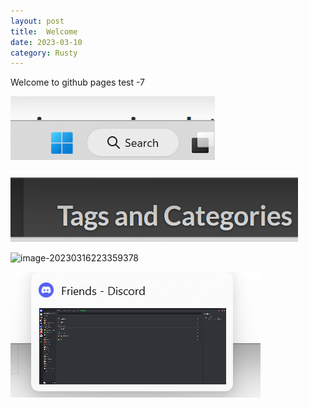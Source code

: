 ```yaml
---
layout: post
title:  Welcome
date: 2023-03-10
category: Rusty
---
```


Welcome to github pages 
test -7

![image-20230316220421455](/assets/image-20230316220421455.png)



![image-20230316220952653](/assets/image-20230316220952653.png)



![image-20230316223359378](/assets/image-20230316223359378.png)

![image-20230316223737369](/assets/image-20230316223737369.png)